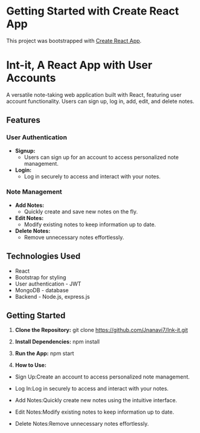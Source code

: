 # Getting Started with Create React App

This project was bootstrapped with [Create React App](https://github.com/facebook/create-react-app).

# Int-it, A React App with User Accounts

A versatile note-taking web application built with React, featuring user account functionality. Users can sign up, log in, add, edit, and delete notes.

## Features

### User Authentication

- **Signup:**
  - Users can sign up for an account to access personalized note management.
- **Login:**
  - Log in securely to access and interact with your notes.

### Note Management

- **Add Notes:**
  - Quickly create and save new notes on the fly.
- **Edit Notes:**
  - Modify existing notes to keep information up to date.
- **Delete Notes:**
  - Remove unnecessary notes effortlessly.

## Technologies Used

- React
- Bootstrap for styling
- User authentication - JWT
- MongoDB - database
- Backend - Node.js, express.js

## Getting Started

1. **Clone the Repository:**
   git clone https://github.com/Jnanavi7/Ink-it.git

2. **Install Dependencies:**
   npm install

3. **Run the App:**
   npm start

4. **How to Use:**

- Sign Up:Create an account to access personalized note management.

- Log In:Log in securely to access and interact with your notes.

- Add Notes:Quickly create new notes using the intuitive interface.

- Edit Notes:Modify existing notes to keep information up to date.

- Delete Notes:Remove unnecessary notes effortlessly.
